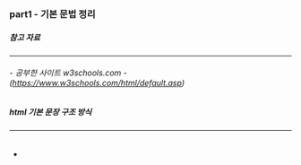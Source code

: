 ### part1 - 기본 문법 정리

##### 참고 자료
-----

###### - 공부한 사이트 w3schools.com - (https://www.w3schools.com/html/default.asp)


##### html 기본 문장 구조 방식
-----
- ###### <html><head><title><body>으로 진행되는 기본 문장 구조 방식이다

<img src ="https://user-images.githubusercontent.com/45492520/68174407-59179700-ffc1-11e9-9ba3-85385b9e6138.png" width=700></img>


##### html 제목
-----
- ###### 제목단은 h태그로 적용을 하며, `h1 ~ h6` 까지 적용이 가능하다

```
<h1>This is heading 1</h1>
<h2>This is heading 2</h2>
<h3>This is heading 3</h3>
```

##### html 단락의 설정
-----
- ###### `p`태그로 이용해 단락 정의함

```
<p>This is a paragraph.</p>
<p>This is another paragraph.</p>
```

- ###### `p`태그로 이용해 단락의 제목를 정의하지만 `pre`요소 내부의 텍스트 는 고정 너비 글꼴 (일반적으로 Courier)로 표시되며 공백과 줄 바꿈을 모두 즉, 내용을 정리한다고 보는게 좋을 것 같음, 한번쯤 비교를 해보는게 어떨까 함

```
<pre>
  My Bonnie lies over the ocean.

  My Bonnie lies over the sea.

  My Bonnie lies over the ocean.

  Oh, bring back my Bonnie to me.
</pre>
```



##### html 링크
-----
- ###### `a`태그를 이용해 링크정의함

```
<a href="https://www.w3schools.com">This is a link</a>
```


##### html 버튼
-----
- ###### 뭐하는 놈인지는 다들 아실거고..

```
<button>Click me</button>
```


##### html 목록
-----
- ###### 목록은 `ul`(정렬되지 않은 / 글 머리 기호 목록) 또는 `ol`(순서 / 번호가 매겨진 목록) 태그와 `li` 태그 (목록 항목)로 정의함

```
<ul>
  <li>Coffee</li>
  <li>Tea</li>
  <li>Milk</li>
</ul>

<ol>
  <li>Coffee</li>
  <li>Tea</li>
  <li>Milk</li>
</ol>
```


##### html 이미지
-----
- ###### 이미지를 넣는 태그는 `img`태그로 정의가 되며 속성은 `src`으로 정의를 한다.
- ###### 너비와 높이의 속성을 두고 싶은 경우에는 `width`와 `height`속성을 적용을 한다.(자동적으로 픽셀로 적용이 됨)

```
<img src="img_girl.jpg" width="500" height="600">
```


##### html 스타일 속성
-----
- ###### `style` 속성은 색상, 글꼴, 크기 등과 같은 요소의 스타일을 지정하는데 사용이 됨
- ###### 중요한 요소이니 한번 쯤 봐주는게 좋음

```
<p style="color:red">This is a paragraph.</p>
```

##### html lang 속성
-----
- ###### 언어 속성을 적용하기 위해 사용, 접근성 응용프로그램 및 검색 엔진에 들어갈때 사용해주는 것 이 좋다.

```
<!DOCTYPE html>
<html lang="en-US">
<body>

...

</body>
</html>
```


##### 제목 속성
-----
- ###### 단락 위로 마우스를 가져 가면 title 속성 값이 툴팁으로 표시가 된다.

```
<p title="I'm a tooltip">
This is a paragraph.
</p>
```

##### 작은 따옴표 큰 따옴표
-----
- ###### 속성 값 주위에 큰 따옴표가 HTML에서 가장 일반적이지만, 작은 따옴표도 사용할 수 있다. 경우에 따라 속성 값 체에 큰 따옴표가 포함 된 경우 작은 따옴표도 사용해야한다

```
<p title='John "ShotGun" Nelson'> // 작은 따옴표 안에 큰 따옴표를 사용한 경우 
<p title="John 'ShotGun' Nelson"> // 반대로 큰 따옴표 안에 작은 따옴표를 사용한 경우
```

##### html 수평선
-----
- ###### 수평선을 넣어주고 싶을때에는 `hr`태그를 집어 넣어주면 된다

```
<h1>This is heading 1</h1>
<p>This is some text.</p>
<hr>
<h2>This is heading 2</h2>
<p>This is some other text.</p>
<hr>
```

##### html 배경색
-----
- ###### 배경색 지정

```
<body style="background-color:powderblue;">

<h1>This is a heading</h1>
<p>This is a paragraph.</p>

</body>
```



##### html font 정의
-----
- ###### 색상지정

```
<h1 style="color:blue;">This is a heading</h1>
<p style="color:red;">This is a paragraph.</p>
```

- ###### 글꼴

```
<h1 style="font-family:verdana;">This is a heading</h1>
<p style="font-family:courier;">This is a paragraph.</p>
```

- ###### 문자 크기

```
<h1 style="font-size:300%;">This is a heading</h1>
<p style="font-size:160%;">This is a paragraph.</p>
```

- ###### 문자 정렬

```
<h1 style="text-align:center;">Centered Heading</h1>
<p style="text-align:center;">Centered paragraph.</p>
```


##### html 글자 정의
-----
- ###### 기본 글자 지정

```
<b> - 굵은 텍스트
<strong> - 중요한 텍스트(굵은 글씨를 강조)
<i> - 이탤릭체
<em> - 강조된 텍스트(이텔릭체를 강조)
<mark> - 표시된 텍스트, 배경색을 넣어준다
<small> - 작은 텍스트
<del> - 삭제 된 텍스트, 텍스트 가운데 줄을 긋는다
<ins> - 삽입 된 텍스트, 밑줄을 긋는다
<sub> - 첨자 텍스트, 텍스트가 살짝 아래로 내려간다
<sup> - 위첨자 텍스트, 텍스트가 살짝 붕 뜬다
```



##### html 테두리 정의
-----
- ###### 테두리 색상을 정의할 수 있다

```
<h1 style="border:2px solid Tomato;">Hello World</h1>
<h1 style="border:2px solid DodgerBlue;">Hello World</h1>
<h1 style="border:2px solid Violet;">Hello World</h1>
```

- ###### 참고 - 백그라운드 색상도 정의하고 그리고 색상코드를 이렇게 지정할 수 있다

```
<h1 style="background-color:rgb(255, 99, 71);">...</h1>
<h1 style="background-color:#ff6347;">...</h1>
<h1 style="background-color:hsl(9, 100%, 64%);">...</h1>

<h1 style="background-color:rgba(255, 99, 71, 0.5);">...</h1>
<h1 style="background-color:hsla(9, 100%, 64%, 0.5);">...</h1>
```












